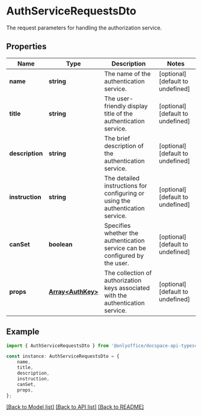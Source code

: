 # AuthServiceRequestsDto

The request parameters for handling the authorization service.

## Properties

Name | Type | Description | Notes
------------ | ------------- | ------------- | -------------
**name** | **string** | The name of the authentication service. | [optional] [default to undefined]
**title** | **string** | The user-friendly display title of the authentication service. | [optional] [default to undefined]
**description** | **string** | The brief description of the authentication service. | [optional] [default to undefined]
**instruction** | **string** | The detailed instructions for configuring or using the authentication service. | [optional] [default to undefined]
**canSet** | **boolean** | Specifies whether the authentication service can be configured by the user. | [optional] [default to undefined]
**props** | [**Array&lt;AuthKey&gt;**](AuthKey.md) | The collection of authorization keys associated with the authentication service. | [optional] [default to undefined]

## Example

```typescript
import { AuthServiceRequestsDto } from '@onlyoffice/docspace-api-typescript';

const instance: AuthServiceRequestsDto = {
    name,
    title,
    description,
    instruction,
    canSet,
    props,
};
```

[[Back to Model list]](../README.md#documentation-for-models) [[Back to API list]](../README.md#documentation-for-api-endpoints) [[Back to README]](../README.md)

